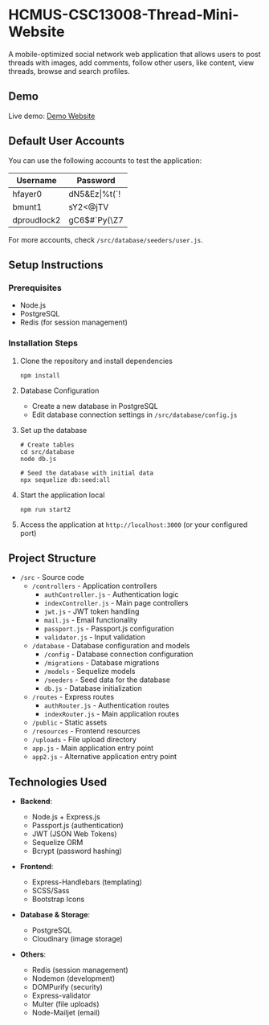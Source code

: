 # HCMUS-CSC13008-Thread-Mini-Website

A mobile-optimized social network web application that allows users to post threads with images, add comments, follow other users, like content, view threads, browse and search profiles.

## Demo

Live demo: [Demo Website](https://hcmus-csc13008-thread-mini-website.onrender.com/)

## Default User Accounts

You can use the following accounts to test the application:

| Username     | Password         |
|--------------|------------------|
| hfayer0      | dN5&Ez\|%t(\`!   |
| bmunt1       | sY2<@jTV         |
| dproudlock2  | gC6$#\`Py(\\Z7   |

For more accounts, check `/src/database/seeders/user.js`.

## Setup Instructions

### Prerequisites
- Node.js
- PostgreSQL
- Redis (for session management)

### Installation Steps

1. Clone the repository and install dependencies
   ```
   npm install
   ```

2. Database Configuration
   - Create a new database in PostgreSQL
   - Edit database connection settings in `/src/database/config.js`

3. Set up the database
   ```
   # Create tables
   cd src/database
   node db.js
   
   # Seed the database with initial data
   npx sequelize db:seed:all
   ```

4. Start the application local
   ```
   npm run start2
   ```

5. Access the application at `http://localhost:3000` (or your configured port)

## Project Structure

- `/src` - Source code
  - `/controllers` - Application controllers
    - `authController.js` - Authentication logic
    - `indexController.js` - Main page controllers
    - `jwt.js` - JWT token handling
    - `mail.js` - Email functionality
    - `passport.js` - Passport.js configuration
    - `validator.js` - Input validation
  - `/database` - Database configuration and models
    - `/config` - Database connection configuration
    - `/migrations` - Database migrations
    - `/models` - Sequelize models
    - `/seeders` - Seed data for the database
    - `db.js` - Database initialization
  - `/routes` - Express routes
    - `authRouter.js` - Authentication routes
    - `indexRouter.js` - Main application routes
  - `/public` - Static assets
  - `/resources` - Frontend resources
  - `/uploads` - File upload directory
  - `app.js` - Main application entry point
  - `app2.js` - Alternative application entry point

## Technologies Used

- **Backend**:
  - Node.js + Express.js
  - Passport.js (authentication)
  - JWT (JSON Web Tokens)
  - Sequelize ORM
  - Bcrypt (password hashing)
  
- **Frontend**:
  - Express-Handlebars (templating)
  - SCSS/Sass
  - Bootstrap Icons
  
- **Database & Storage**:
  - PostgreSQL
  - Cloudinary (image storage)
  
- **Others**:
  - Redis (session management)
  - Nodemon (development)
  - DOMPurify (security)
  - Express-validator
  - Multer (file uploads)
  - Node-Mailjet (email)
